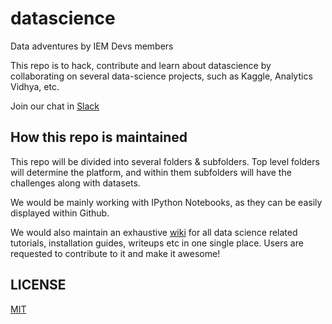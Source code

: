 # datascience
Data adventures by IEM Devs members

This repo is to hack, contribute and learn about datascience by collaborating on several data-science projects, such as Kaggle, Analytics Vidhya, etc.

Join our chat in [Slack](https://iem-devs.slack.com/messages/datascience)

## How this repo is maintained

This repo will be divided into several folders & subfolders. Top level folders will determine the platform, and within them subfolders will have the challenges along with datasets.

We would be mainly working with IPython Notebooks, as they can be easily displayed within Github.

We would also maintain an exhaustive [wiki](https://github.com/iem-devs/datascience/wiki) for all data science related tutorials, installation guides, writeups etc in one single place. Users are requested to contribute to it and make it awesome!

## LICENSE

[MIT](LICENSE)

